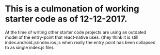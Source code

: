 # This is a culmonation of working starter code as of 12-12-2017. 
At the time of writing other starter code projects are using an outdated model of the entry-point that react-native uses. (they think it is still index.android.js/index.ios.js when really the entry point has been collapsed to as single index.js file).